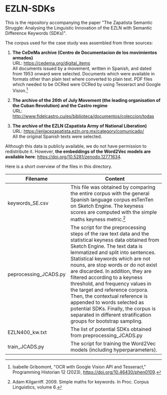 # EZLN-SDKs

This is the repository accompanying the paper "The Zapatista Semantic Struggle: Analysing the Linguistic Innovation of the EZLN with Semantic Difference Keywords (SDKs)".

The corpus used for the case study was assembled from three sources:

1. **The CeDeMa archive (Centro de Documentacion de los movimientos armados)**\
URL: https://cedema.org/digital_items \
All documents issued by a movement, written in Spanish, and dated from 1953 onward were selected. Documents which were available in formats other than plain text where converted to plain text. PDF files which needed to be OCRed were OCRed by using Tesseract and Google Vision.[^2]

2. **The archive of the 26th of July Movement (the leading organisation of the Cuban Revolution) and the Castro regime**\
URL: http://www.fidelcastro.cu/es/biblioteca/documentos/coleccion/todas

3. **The archive of the EZLN (Zapatista Army of National Liberation)**\
URL: https://enlacezapatista.ezln.org.mx/category/comunicado/ \
All the original Spanish texts were selected. 

Although this data is publicly available, we do not have permission to redistribute it. However, **the embeddings of the Word2Vec models are available here**: https://doi.org/10.5281/zenodo.12771634.

Here is a short overview of the files in this directory.

| Filename    | Content |
| -------- | ------- |
| keywords_SE.csv | This file was obtained by comparing the entire corpus with the general Spanish language corpus esTenTen on Sketch Engine. The keyness scores are computed with the simple maths keyness metric.[^1]   |
| peprocessing_JCADS.py  | The script for the preprocessing steps of the raw text data and the statistical keyness data obtained from Sketch Engine. The text data is lemmatized and split into sentences. Statistical keywords which are not nouns, are stop words or do not exist are discarded. In addition, they are filtered according to a keyness threshold, and frequency values in the target and reference corpora. Then, the contextual reference is appended to words selected as potential SDKs. Finally, the corpus is separated in different stratification groups for bootstrap sampling.|
| EZLN400_kw.txt | The list of potential SDKs obtained from preprocessing_JCADS.py|
| train_JCADS.py | The script for training the Word2Vec models (including hyperparameters).|

[^1]: Adam Kilgarriff. 2009. Simple maths for keywords. In Proc. Corpus Linguistics, volume 6.
[^2]: Isabelle Gribomont, "OCR with Google Vision API and Tesseract," Programming Historian 12 (2023), https://doi.org/10.46430/phen0109.

